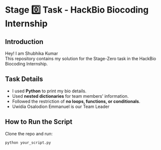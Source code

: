 # Stage 0️⃣ Task - HackBio Biocoding Internship

## Introduction
Hey! I am Shubhika Kumar<br> 
This repository contains my solution for the Stage-Zero task in the HackBio Biocoding Internship.

## Task Details
- I used **Python** to print my bio details.
- Used **nested dictionaries** for team members' information.
- Followed the restriction of **no loops, functions, or conditionals**.
- Uwidia Osalodion Emmanuel is our Team Leader<br>

## How to Run the Script
Clone the repo and run:
```bash
python your_script.py


